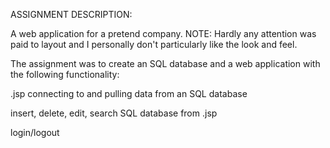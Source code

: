 ASSIGNMENT DESCRIPTION:

A web application for a pretend company.  NOTE: Hardly any attention was paid to layout and I personally don't particularly
like the look and feel.



The assignment was to create an SQL database and a web application with the following functionality:

.jsp connecting to and pulling data from an SQL database

insert, delete, edit, search SQL database from .jsp

login/logout

